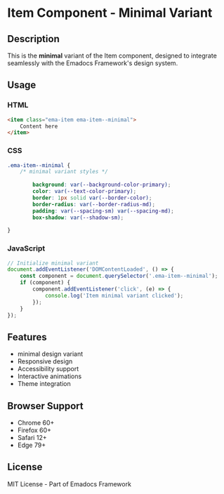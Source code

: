 # Item Component - Minimal Variant

## Description
This is the **minimal** variant of the Item component, designed to integrate seamlessly with the Emadocs Framework's design system.

## Usage

### HTML
```html
<item class="ema-item ema-item--minimal">
    Content here
</item>
```

### CSS
```css
.ema-item--minimal {
    /* minimal variant styles */
    
        background: var(--background-color-primary);
        color: var(--text-color-primary);
        border: 1px solid var(--border-color);
        border-radius: var(--border-radius-md);
        padding: var(--spacing-sm) var(--spacing-md);
        box-shadow: var(--shadow-sm);
    
}
```

### JavaScript
```javascript
// Initialize minimal variant
document.addEventListener('DOMContentLoaded', () => {
    const component = document.querySelector('.ema-item--minimal');
    if (component) {
        component.addEventListener('click', (e) => {
            console.log('Item minimal variant clicked');
        });
    }
});
```

## Features
- minimal design variant
- Responsive design
- Accessibility support
- Interactive animations
- Theme integration

## Browser Support
- Chrome 60+
- Firefox 60+
- Safari 12+
- Edge 79+

## License
MIT License - Part of Emadocs Framework
